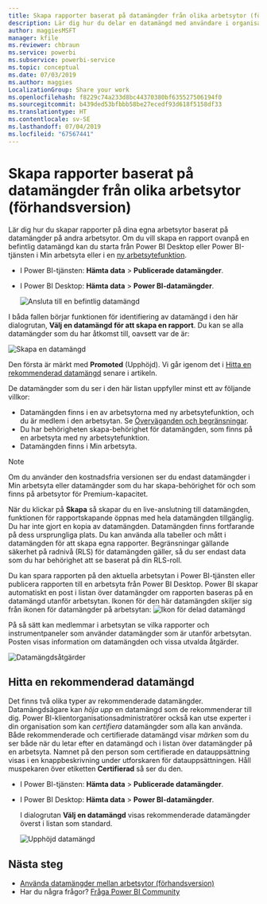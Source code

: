 ```yaml
---
title: Skapa rapporter baserat på datamängder från olika arbetsytor (förhandsversion) – Power BI
description: Lär dig hur du delar en datamängd med användare i organisationen. De kan sedan skapa rapporter baserat på din datamängd på sina egna arbetsytor.
author: maggiesMSFT
manager: kfile
ms.reviewer: chbraun
ms.service: powerbi
ms.subservice: powerbi-service
ms.topic: conceptual
ms.date: 07/03/2019
ms.author: maggies
LocalizationGroup: Share your work
ms.openlocfilehash: f8229c74a233d8bc44370380bf635527506194f0
ms.sourcegitcommit: b439ded53bfbbb58be27ecedf93d618f5158df33
ms.translationtype: HT
ms.contentlocale: sv-SE
ms.lasthandoff: 07/04/2019
ms.locfileid: "67567441"
---
```

# <a name="create-reports-based-on-datasets-from-different-workspaces-preview"></a>Skapa rapporter baserat på datamängder från olika arbetsytor (förhandsversion)

Lär dig hur du skapar rapporter på dina egna arbetsytor baserat på datamängder på andra arbetsytor. Om du vill skapa en rapport ovanpå en befintlig datamängd kan du starta från Power BI Desktop eller Power BI-tjänsten i Min arbetsyta eller i en [ny arbetsytefunktion](service-create-the-new-workspaces.md).

- I Power BI-tjänsten: **Hämta data** > **Publicerade datamängder**.
- I Power BI Desktop: **Hämta data** > **Power BI-datamängder**.

    ![Ansluta till en befintlig datamängd](media/service-datasets-across-workspaces/power-bi-connect-dataset-pk.png)
   
I båda fallen börjar funktionen för identifiering av datamängd i den här dialogrutan, **Välj en datamängd för att skapa en rapport**. Du kan se alla datamängder som du har åtkomst till, oavsett var de är:

![Skapa en datamängd](media/service-datasets-across-workspaces/power-bi-select-dataset.png)

Den första är märkt med **Promoted** (Upphöjd). Vi går igenom det i [Hitta en rekommenderad datamängd](#find-an-endorsed-dataset) senare i artikeln.

De datamängder som du ser i den här listan uppfyller minst ett av följande villkor:

- Datamängden finns i en av arbetsytorna med ny arbetsytefunktion, och du är medlem i den arbetsytan. Se [Överväganden och begränsningar](service-datasets-across-workspaces.md#considerations-and-limitations).
- Du har behörigheten skapa-behörighet för datamängden, som finns på en arbetsyta med ny arbetsytefunktion.
- Datamängden finns i Min arbetsyta.

> [!NOTE]
> Om du använder den kostnadsfria versionen ser du endast datamängder i Min arbetsyta eller datamängder som du har skapa-behörighet för och som finns på arbetsytor för Premium-kapacitet.

När du klickar på **Skapa** så skapar du en live-anslutning till datamängden, funktionen för rapportskapande öppnas med hela datamängden tillgänglig. Du har inte gjort en kopia av datamängden. Datamängden finns fortfarande på dess ursprungliga plats. Du kan använda alla tabeller och mått i datamängden för att skapa egna rapporter. Begränsningar gällande säkerhet på radnivå (RLS) för datamängden gäller, så du ser endast data som du har behörighet att se baserat på din RLS-roll.

Du kan spara rapporten på den aktuella arbetsytan i Power BI-tjänsten eller publicera rapporten till en arbetsyta från Power BI Desktop. Power BI skapar automatiskt en post i listan över datamängder om rapporten baseras på en datamängd utanför arbetsytan. Ikonen för den här datamängden skiljer sig från ikonen för datamängder på arbetsytan: ![Ikon för delad datamängd](media/service-datasets-discover-across-workspaces/power-bi-shared-dataset-icon.png)

På så sätt kan medlemmar i arbetsytan se vilka rapporter och instrumentpaneler som använder datamängder som är utanför arbetsytan. Posten visas information om datamängden och vissa utvalda åtgärder.

![Datamängdsåtgärder](media/service-datasets-across-workspaces/power-bi-dataset-actions.png)

## <a name="find-an-endorsed-dataset"></a>Hitta en rekommenderad datamängd

Det finns två olika typer av rekommenderade datamängder. Datamängdsägare kan *höja upp* en datamängd som de rekommenderar till dig. Power BI-klientorganisationsadministratörer också kan utse experter i din organisation som kan *certifiera* datamängder som alla kan använda. Både rekommenderade och certifierade datamängd visar *märken* som du ser både när du letar efter en datamängd och i listan över datamängder på en arbetsyta. Namnet på den person som certifierade en datauppsättning visas i en knappbeskrivning under utforskaren för datauppsättningen. Håll muspekaren över etiketten **Certifierad** så ser du den.

- I Power BI-tjänsten: **Hämta data** > **Publicerade datamängder**.
- I Power BI Desktop: **Hämta data** > **Power BI-datamängder**.

    I dialogrutan **Välj en datamängd** visas rekommenderade datamängder överst i listan som standard. 

    ![Upphöjd datamängd](media/service-datasets-certify-promote/power-bi-dataset-promoted.png)

## <a name="next-steps"></a>Nästa steg

- [Använda datamängder mellan arbetsytor (förhandsversion)](service-datasets-across-workspaces.md)
- Har du några frågor? [Fråga Power BI Community](http://community.powerbi.com/)
